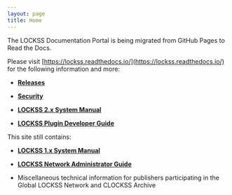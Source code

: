 ```yaml
---
layout: page
title: Home
---
```


The LOCKSS Documentation Portal is being migrated from GitHub Pages to Read the Docs.

Please visit [https://lockss.readthedocs.io/](https://lockss.readthedocs.io/) for the following information and more:

*   [**Releases**](https://lockss.readthedocs.io/en/latest/releases.html)

*   [**Security**](https://lockss.readthedocs.io/en/latest/security)

*   [**LOCKSS 2.x System Manual**](https://lockss.readthedocs.io/projects/manual)

*   [**LOCKSS Plugin Developer Guide**](https://lockss.readthedocs.io/en/latest/plugin)

This site still contains:

*   [**LOCKSS 1.x System Manual**](administrators/classic-lockss/)

*   [**LOCKSS Network Administrator Guide**](administrators/admin/)

*   Miscellaneous technical information for publishers participating in the Global LOCKSS Network and CLOCKSS Archive
